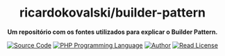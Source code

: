 <h1 align="center">ricardokovalski/builder-pattern</h1>

<p align="center">
    <strong>Um repositório com os fontes utilizados para explicar o Builder Pattern.</strong>
</p>

<p align="center">
    <a href="https://github.com/ricardokovalski/builder-pattern"><img src="http://img.shields.io/badge/source-ricardokovalski/builder-pattern-blue.svg" alt="Source Code"></a>
    <a href="https://php.net"><img src="https://img.shields.io/badge/php-^8.2-777bb3.svg" alt="PHP Programming Language"></a>
    <a href="https://github.com/ricardokovalski"><img src="http://img.shields.io/badge/author-@ricardokovalski-blue.svg" alt="Author"></a>
    <a href="https://github.com/ricardokovalski/builder-pattern/blob/main/LICENSE"><img src="https://img.shields.io/badge/license-MIT-brightgreen.svg" alt="Read License"></a>
</p>